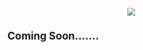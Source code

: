 <p align="center">
<img src="https://imgur.com/cW8RYr1.png alt="Traffic Examination"/>  
</p>

<h2>Coming Soon.......<h2/>
